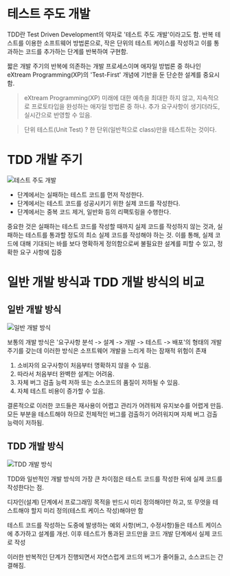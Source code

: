 # 테스트 주도 개발
TDD란 Test Driven Development의 약자로 '테스트 주도 개발'이라고도 함. 반복 테스트를 이용한 소프트웨어 방법론으로, 작은 단위의 테스트 케이스를 작성하고 이를 통과하는 코드를 추가하는 단계를 반복하여 구현함.

짧은 개발 주기의 반복에 의존하는 개발 프로세스이며 애자일 방법론 중 하나인 eXtream Programming(XP)의 'Test-First' 개념에 기반을 둔 단순한 설계를 중요시함.
> eXtream Programming(XP)
> 미래에 대한 예측을 최대한 하지 않고, 지속적으로 프로토타입을 완성하는 애자일 방법론 중 하나.
> 추가 요구사항이 생기더라도, 실시간으로 반영할 수 있음.

> 단위 테스트(Unit Test) ? 
> 한 단위(일반적으로 class)만을 테스트하는 것이다. 

# TDD 개발 주기
![테스트 주도 개발](https://img1.daumcdn.net/thumb/R1280x0/?scode=mtistory2&fname=https%3A%2F%2Fblog.kakaocdn.net%2Fdn%2FmG0Pb%2FbtqBZMj04hL%2FiFrPHyeudxXYfxkWANylY0%2Fimg.png)

- <Red>단계에서는 실패하는 테스트 코드를 먼저 작성한다. 
- <Green>단계에서는 테스트 코드를 성공시키기 위한 실제 코드를 작성한다. 
- <Yellow>단계에서는 중복 코드 제거, 일반화 등의 리팩토링을 수행한다. 

중요한 것은 실패하는 테스트 코드를 작성할 때까지 실제 코드를 작성하지 않는 것과, 실패하는 테스트를 통과할 정도의 최소 실제 코드를 작성해야 하는 것. 이를 통해, 실제 코드에 대해 기대되는 바를 보다 명확하게 정의함으로써 불필요한 설계를 피할 수 있고, 정확한 요구 사항에 집중

# 일반 개발 방식과 TDD 개발 방식의 비교

## 일반 개발 방식
![일반 개발 방식](https://img1.daumcdn.net/thumb/R1280x0/?scode=mtistory2&fname=https%3A%2F%2Fblog.kakaocdn.net%2Fdn%2FcXoUol%2FbtqBWrI2z2l%2FezsoBHstfTXgZfzGKQzOwK%2Fimg.png)

보통의 개발 방식은 '요구사항 분석 -> 설계 -> 개발 -> 테스트 -> 배포'의 형태의 개발 주기를 갖는데 이러한 방식은 소프트웨어 개발을 느리게 하는 잠재적 위험이 존재

1. 소비자의 요구사항이 처음부터 명확하지 않을 수 있음.
2. 따라서  처음부터 완벽한 설계는 어려움.
3. 자체 버그 검출 능력 저하 또는 소스코드의 품질이 저하될 수 있음.
4. 자체 테스트 비용이 증가할 수 있음.

결론적으로 이러한 코드들은 재사용이 어렵고 관리가 어려워져 유지보수를 어렵게 만듬. 모든 부분을 테스트해야 하므로 전체적인 버그를 검출하기 어려워지며 자체 버그 검출 능력이 저하됨.

## TDD 개발 방식

![TDD 개발 방식](https://img1.daumcdn.net/thumb/R1280x0/?scode=mtistory2&fname=https%3A%2F%2Fblog.kakaocdn.net%2Fdn%2Fn7tzF%2FbtqBYtFtylr%2FPNz12MTxKTiEblbhdCCDKK%2Fimg.png)

TDD와 일반적인 개발 방식의 가장 큰 차이점은 테스트 코드를 작성한 뒤에 실제 코드를 작성한다는 점.

디자인(설계) 단계에서 프로그래밍 목적을 반드시 미리 정의해야만 하고, 또 무엇을 테스트해야 할지 미리 정의(테스트 케이스 작성)해야만 함


테스트 코드를 작성하는 도중에 발생하는 예외 사항(버그, 수정사항)들은 테스트 케이스에 추가하고 설계를 개선. 이후 테스트가 통과된 코드만을 코드 개발 단계에서 실제 코드로 작성

이러한 반복적인 단계가 진행되면서 자연스럽게 코드의 버그가 줄어들고, 소스코드는 간결해짐.
